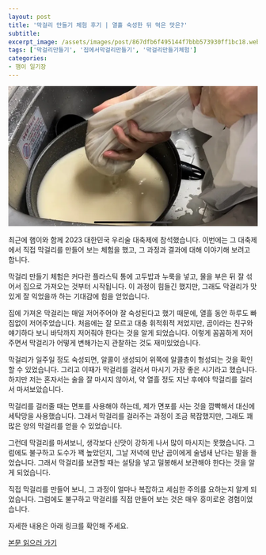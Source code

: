 ```yaml
---
layout: post
title: '막걸리 만들기 체험 후기 | 열흘 숙성한 뒤 먹은 맛은?'
subtitle: 
excerpt_image: /assets/images/post/867dfb6f495144f7bbb573930ff1bc18.webp
tags: ['막걸리만들기', '집에서막걸리만들기', '막걸리만들기체험']
categories: 
- 햄이 일기장
---
```


![메인 이미지](/assets/images/post/867dfb6f495144f7bbb573930ff1bc18.webp)

최근에 햄이와 함께 2023 대한민국 우리술 대축제에 참석했습니다. 이번에는 그 대축제에서 직접 막걸리를 만들어 보는 체험을 했고, 그 과정과 결과에 대해 이야기해 보려고 합니다.

막걸리 만들기 체험은 커다란 플라스틱 통에 고두밥과 누룩을 넣고, 물을 부은 뒤 잘 섞어서 집으로 가져오는 것부터 시작됩니다. 이 과정이 힘들긴 했지만, 그래도 막걸리가 맛있게 잘 익었을까 하는 기대감에 힘을 얻었습니다.

집에 가져온 막걸리는 매일 저어주어야 잘 숙성된다고 했기 때문에, 열흘 동안 하루도 빠짐없이 저어주었습니다. 처음에는 잘 모르고 대충 휘적휘적 저었지만, 곰이라는 친구와 얘기하다 보니 바닥까지 저어줘야 한다는 것을 알게 되었습니다. 이렇게 꼼꼼하게 저어주면서 막걸리가 어떻게 변해가는지 관찰하는 것도 재미있었습니다.

막걸리가 일주일 정도 숙성되면, 알콜이 생성되어 위쪽에 알콜층이 형성되는 것을 확인할 수 있었습니다. 그리고 이때가 막걸리를 걸러서 마시기 가장 좋은 시기라고 했습니다. 하지만 저는 혼자서는 술을 잘 마시지 않아서, 약 열흘 정도 지난 후에야 막걸리를 걸러서 마셔보았습니다.

막걸리를 걸러줄 때는 면포를 사용해야 하는데, 제가 면포를 사는 것을 깜빡해서 대신에 세탁망을 사용했습니다. 그래서 막걸리를 걸러주는 과정이 조금 복잡했지만, 그래도 꽤 많은 양의 막걸리를 얻을 수 있었습니다.

그런데 막걸리를 마셔보니, 생각보다 신맛이 강하게 나서 많이 마시지는 못했습니다. 그럼에도 불구하고 도수가 꽥 높았던지, 그날 저녁에 만난 곰이에게 술냄새 난다는 말을 들었습니다. 그래서 막걸리를 보관할 때는 설탕을 넣고 밀봉해서 보관해야 한다는 것을 알게 되었습니다.

직접 막걸리를 만들어 보니, 그 과정이 얼마나 복잡하고 세심한 주의를 요하는지 알게 되었습니다. 그럼에도 불구하고 막걸리를 직접 만들어 보는 것은 매우 흥미로운 경험이었습니다.

자세한 내용은 아래 링크를 확인해 주세요. 

[본문 읽으러 가기](https://m.blog.naver.com/ham_eaten_jellybear/223287306752)
